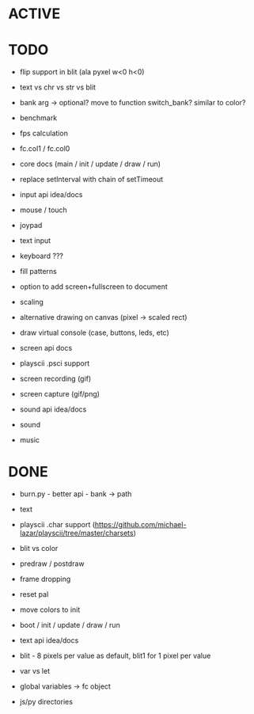 # ACTIVE

# TODO

- flip support in blit (ala pyxel w<0 h<0)

- text vs chr vs str vs blit
- bank arg -> optional? move to function switch_bank? similar to color?

- benchmark
- fps calculation

- fc.col1 / fc.col0
- core docs (main / init / update / draw / run)
- replace setInterval with chain of setTimeout


- input api idea/docs
- mouse / touch
- joypad
- text input
- keyboard ???

- fill patterns
- option to add screen+fullscreen to document
- scaling
- alternative drawing on canvas (pixel -> scaled rect)
- draw virtual console (case, buttons, leds, etc)

- screen api docs

- playscii .psci support

- screen recording (gif)
- screen capture (gif/png)

- sound api idea/docs
- sound
- music

# DONE

- burn.py - better api -  bank -> path
- text
- playscii .char support (https://github.com/michael-lazar/playscii/tree/master/charsets)
- blit vs color

- predraw / postdraw
- frame dropping
- reset pal
- move colors to init
- boot / init / update / draw / run
- text api idea/docs
- blit - 8 pixels per value as default, blit1 for 1 pixel per value
- var vs let
- global variables -> fc object
- js/py directories
